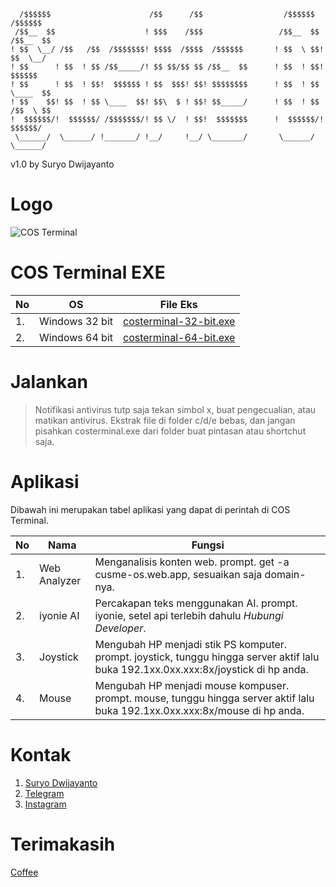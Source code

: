	  /$$$$$$                      /$$      /$$                  /$$$$$$   /$$$$$$ 
	 /$$__  $$                    ! $$$    /$$$                 /$$__  $$ /$$__  $$
	! $$  \__/ /$$   /$$  /$$$$$$$! $$$$  /$$$$  /$$$$$$       ! $$  \ $$! $$  \__/
	! $$      ! $$  ! $$ /$$_____/! $$ $$/$$ $$ /$$__  $$      ! $$  ! $$!  $$$$$$ 
	! $$      ! $$  ! $$!  $$$$$$ ! $$  $$$! $$! $$$$$$$$      ! $$  ! $$ \____  $$
	! $$    $$! $$  ! $$ \____  $$! $$\  $ ! $$! $$_____/      ! $$  ! $$ /$$  \ $$
	!  $$$$$$/!  $$$$$$/ /$$$$$$$/! $$ \/  ! $$!  $$$$$$$      !  $$$$$$/!  $$$$$$/
	 \______/  \______/ !_______/ !__/     !__/ \_______/       \______/  \______/ 

  v1.0 by Suryo Dwijayanto

# Logo
![COS Terminal](favicon.ico)

# COS Terminal EXE
| No | OS | File Eks |
|----|------|--------|
| 1. | Windows 32 bit | [costerminal-32-bit.exe](https://github.com/CusMeDroid/costerminal/archive/refs/heads/main.zip) |
| 2. | Windows 64 bit | [costerminal-64-bit.exe](https://github.com/CusMeDroid/costerminal/archive/refs/heads/main.zip) |

# Jalankan
> Notifikasi antivirus tutp saja tekan simbol x, buat pengecualian, atau matikan antivirus.
> Ekstrak file di folder c/d/e bebas, dan jangan pisahkan costerminal.exe dari folder buat pintasan atau shortchut saja.

# Aplikasi
Dibawah ini merupakan tabel aplikasi yang dapat di perintah di COS Terminal.

| No | Nama | Fungsi |
|----|------|--------|
| 1. | Web Analyzer | Menganalisis konten web. prompt. get -a cusme-os.web.app, sesuaikan saja domain-nya. |
| 2. | iyonie AI | Percakapan teks menggunakan AI. prompt. iyonie, setel api terlebih dahulu *Hubungi Developer*. |
| 3. | Joystick | Mengubah HP menjadi stik PS komputer. prompt. joystick, tunggu hingga server aktif lalu buka 192.1xx.0xx.xxx:8x/joystick di hp anda. |
| 4. | Mouse | Mengubah HP menjadi mouse kompuser. prompt. mouse, tunggu hingga server aktif lalu buka 192.1xx.0xx.xxx:8x/mouse di hp anda. |

# Kontak
1. [Suryo Dwijayanto](mailto://iyortml@gmail.com)
2. [Telegram](https://t.me/cusmeos)
3. [Instagram](https://instagram.com/suryodwijayanto)

# Terimakasih
[Coffee](https://paypal.me/iyortml)
